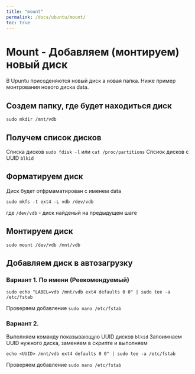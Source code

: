 ```yaml
---
title: "mount"
permalink: /docs/ubuntu/mount/
toc: true
---
```


# Mount - Добавляем (монтируем) новый диск
В Upuntu присоденяются новый диск а новая папка.
Ниже пример монтрования нового диска data.

## Создем папку, где будет находиться диск
`sudo mkdir /mnt/vdb`

## Получем список дисков
Cписка дисков
`sudo fdisk -l`
или
`cat /proc/partitions`
Спсиок дисков с UUID
`blkid`

## Форматируем диск
Диск будет отфрмаматирован с именем data
```
sudo mkfs -t ext4 -L vdb /dev/vdb
```
где `/dev/vdb` - диск найденый на предыдущем шаге

## Монтируем диск
`sudo mount /dev/vdb /mnt/vdb`

## Добавляем диск в автозагрузку

### Вариант 1. По имени (Реекомендуемый)
```
sudo echo "LABEL=vdb /mnt/vdb ext4 defaults 0 0" | sudo tee -a /etc/fstab
```
Проверяем добавление
`sudo nano /etc/fstab`

### Вариант 2.
Выполняем команду показывающую UUID дисков
`blkid`
Запоимнаем UUID нужного диска, заменяем в скрипте и выполняем
```
echo <UUID> /mnt/vdb ext4 defaults 0 0" | sudo tee -a /etc/fstab
```
Проверяем добавление
`sudo nano /etc/fstab`
